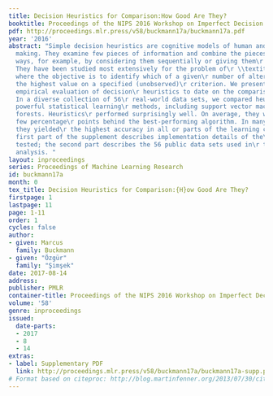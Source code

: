 ```yaml
---
title: Decision Heuristics for Comparison:How Good Are They?
booktitle: Proceedings of the NIPS 2016 Workshop on Imperfect Decision Makers
pdf: http://proceedings.mlr.press/v58/buckmann17a/buckmann17a.pdf
year: '2016'
abstract: "Simple decision heuristics are cognitive models of human and animal decision\r
  making. They examine few pieces of information and combine the pieces in\r simple
  ways, for example, by considering them sequentially or giving them\r equal weight.
  They have been studied most extensively for the problem of\r \\textitcomparison,
  where the objective is to identify which of a given\r number of alternatives has
  the highest value on a specified (unobserved)\r criterion. We present the most comprehensive
  empirical evaluation of decision\r heuristics to date on the comparison problem.
  In a diverse collection of 56\r real-world data sets, we compared heuristics to
  powerful statistical learning\r methods, including support vector machines and random
  forests. Heuristics\r performed surprisingly well. On average, they were only a
  few percentage\r points behind the best-performing algorithm. In many data sets,
  they yielded\r the highest accuracy in all or parts of the learning curve.\r The
  first part of the supplement describes implementation details of the\r algorithms
  tested; the second part describes the 56 public data sets used in\r the empirical
  analysis. "
layout: inproceedings
series: Proceedings of Machine Learning Research
id: buckmann17a
month: 0
tex_title: Decision Heuristics for Comparison:{H}ow Good Are They?
firstpage: 1
lastpage: 11
page: 1-11
order: 1
cycles: false
author:
- given: Marcus
  family: Buckmann
- given: "Özgür"
  family: "Şimşek"
date: 2017-08-14
address: 
publisher: PMLR
container-title: Proceedings of the NIPS 2016 Workshop on Imperfect Decision Makers
volume: '58'
genre: inproceedings
issued:
  date-parts:
  - 2017
  - 8
  - 14
extras:
- label: Supplementary PDF
  link: http://proceedings.mlr.press/v58/buckmann17a/buckmann17a-supp.pdf
# Format based on citeproc: http://blog.martinfenner.org/2013/07/30/citeproc-yaml-for-bibliographies/
---
```

